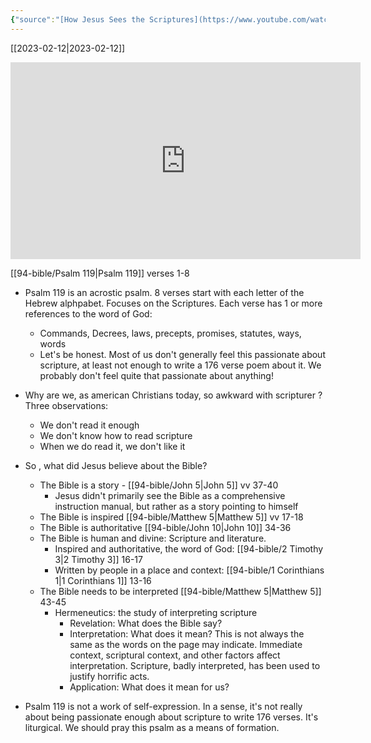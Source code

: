 ```yaml
---
{"source":"[How Jesus Sees the Scriptures](https://www.youtube.com/watch?v=WquAg6wxXLs)","clipped":"2023-02-12","dg-publish":true,"grade":1,"permalink":"/96-articles/2023-02-12-how-jesus-sees-the-scriptures/","dgPassFrontmatter":true}
---
```



[[2023-02-12\|2023-02-12]]

<iframe width="560" height="315" src="https://www.youtube.com/embed/WquAg6wxXLs" title="YouTube video player" frameborder="0" allow="accelerometer; autoplay; clipboard-write; encrypted-media; gyroscope; picture-in-picture" allowfullscreen></iframe>

[[94-bible/Psalm 119\|Psalm 119]] verses 1-8

* Psalm 119 is an acrostic psalm. 8 verses start with each letter of the Hebrew alphpabet. Focuses on the Scriptures. Each verse has 1 or more references to the word of God:
    * Commands, Decrees, laws, precepts, promises, statutes, ways, words
    * Let's be honest. Most of us don't generally feel this passionate about scripture, at least not enough to write a 176 verse poem about it. We probably don't feel quite that passionate about anything!

* Why are we, as american Christians today, so awkward with scripturer ? Three observations:
    * We don't read it enough
    * We don't know how to read scripture
    * When we do read it, we don't like it

* So , what did Jesus believe about the Bible?
    * The Bible is a story - [[94-bible/John 5\|John 5]] vv 37-40
        * Jesus didn't primarily see the Bible as a comprehensive instruction manual, but rather as a story pointing to himself
    * The Bible is inspired [[94-bible/Matthew 5\|Matthew 5]] vv 17-18
    * The Bible is authoritative [[94-bible/John 10\|John 10]] 34-36
    * The Bible is human and divine: Scripture and literature.
        * Inspired and authoritative, the word of God: [[94-bible/2 Timothy 3\|2 Timothy 3]] 16-17
        * Written by people in a place and context: [[94-bible/1 Corinthians 1\|1 Corinthians 1]] 13-16
    * The Bible needs to be interpreted [[94-bible/Matthew 5\|Matthew 5]] 43-45
        * Hermeneutics: the study of interpreting scripture
            * Revelation: What does the Bible say?
            * Interpretation: What does it mean? This is not always the same as the words on the page may indicate. Immediate context, scriptural context, and other factors affect interpretation. Scripture, badly interpreted, has been used to justify horrific acts.
            * Application: What does it mean for us?

* Psalm 119 is not a work of self-expression. In a sense, it's not really about being passionate enough about scripture to write 176 verses. It's liturgical. We should pray this psalm as a means of formation.